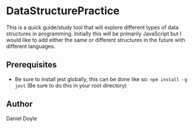 # DataStructurePractice

This is a quick guide/study tool that will explore different types of data structures in programming. Initially this will be primarily JavaScript but I would like to add either the same or different structures in the future with different languages.

## Prerequisites

* Be sure to install jest globally, this can be done like so: `npm install -g jest` (Be sure to do this in your root directory)

## Author

Daniel Doyle
